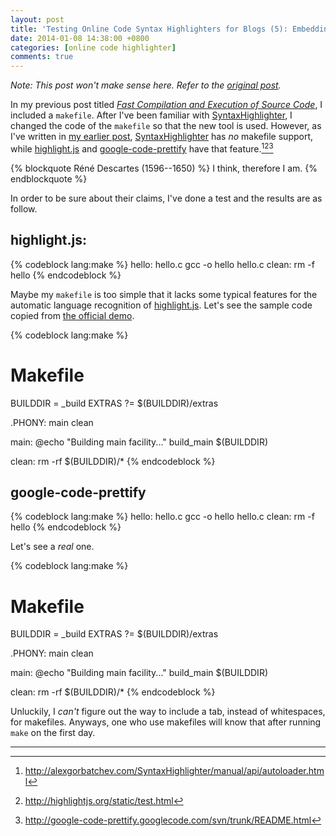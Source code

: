 ```yaml
---
layout: post
title: 'Testing Online Code Syntax Highlighters for Blogs (5): Embedding Makefiles to a Web Page'
date: 2014-01-08 14:38:00 +0800
categories: [online code highlighter]
comments: true
---
```


*Note: This post won't make sense here.  Refer to the
[original post][op].*

<!-- more -->

In my previous post titled
[*Fast Compilation and Execution of Source Code*][pp1], I included a
`makefile`.  After I've been familiar with [SyntaxHighlighter], I
changed the code of the `makefile` so that the new tool is used.
However, as I've written in [my earlier post][pp2],
[SyntaxHighlighter] has *no* makefile support, while [highlight.js]
and [google-code-prettify] have that feature.[^lose1][^win2][^win3]

{% blockquote Réné Descartes (1596--1650) %}
I think, therefore I am.
{% endblockquote %}

In order to be sure about their claims, I've done a test and the
results are as follow.

highlight.js:
---

{% codeblock lang:make %}
hello: hello.c
	gcc -o hello hello.c
clean:
	rm -f hello
{% endcodeblock %}

Maybe my `makefile` is too simple that it lacks some typical features
for the automatic language recognition of [highlight.js].  Let's see
the sample code copied from [the official demo][highlightjs_demo].

{% codeblock lang:make %}
# Makefile

BUILDDIR      = _build
EXTRAS       ?= $(BUILDDIR)/extras

.PHONY: main clean

main:
	@echo "Building main facility..."
	build_main $(BUILDDIR)

clean:
	rm -rf $(BUILDDIR)/*
{% endcodeblock %}


google-code-prettify
---

{% codeblock lang:make %}
hello: hello.c
	gcc -o hello hello.c
clean:
	rm -f hello
{% endcodeblock %}

Let's see a *real* one.

{% codeblock lang:make %}
# Makefile

BUILDDIR      = _build
EXTRAS       ?= $(BUILDDIR)/extras

.PHONY: main clean

main:
	@echo "Building main facility..."
	build_main $(BUILDDIR)

clean:
	rm -rf $(BUILDDIR)/*
{% endcodeblock %}

Unluckily, I *can't* figure out the way to include a tab, instead of
whitespaces, for makefiles.  Anyways, one who use makefiles will know
that after running `make` on the first day.

---
[^lose1]:
    <http://alexgorbatchev.com/SyntaxHighlighter/manual/api/autoloader.html>

[^win2]: <http://highlightjs.org/static/test.html>
[^win3]:
    <http://google-code-prettify.googlecode.com/svn/trunk/README.html>

[op]: http://blogue-un.blogspot.hk/2014/01/testing-online-code-syntax-highlighters.html
[pp1]: /blog/2013/12/11/fast-compilation-and-execution-of-source-code/
[SyntaxHighlighter]: http://alexgorbatchev.com/SyntaxHighlighter/
[pp2]: http://blogue-un.blogspot.hk/2014/01/testing-code-syntax-highlighters-for.html
[highlight.js]: http://highlightjs.org/
[google-code-prettify]: https://code.google.com/p/google-code-prettify/
[highlightjs_demo]: http://highlightjs.org/static/test.html

